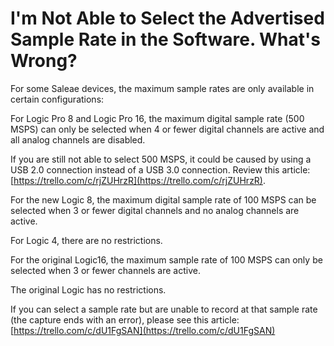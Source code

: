 # I'm Not Able to Select the Advertised Sample Rate in the Software. What's Wrong?

For some Saleae devices, the maximum sample rates are only available in certain configurations:

For Logic Pro 8 and Logic Pro 16, the maximum digital sample rate \(500 MSPS\) can only be selected when 4 or fewer digital channels are active and all analog channels are disabled.

If you are still not able to select 500 MSPS, it could be caused by using a USB 2.0 connection instead of a USB 3.0 connection. Review this article: [https://trello.com/c/rjZUHrzR](https://trello.com/c/rjZUHrzR).

For the new Logic 8, the maximum digital sample rate of 100 MSPS can be selected when 3 or fewer digital channels and no analog channels are active.

For Logic 4, there are no restrictions.

For the original Logic16, the maximum sample rate of 100 MSPS can only be selected when 3 or fewer channels are active.

The original Logic has no restrictions.

If you can select a sample rate but are unable to record at that sample rate \(the capture ends with an error\), please see this article: [https://trello.com/c/dU1FgSAN](https://trello.com/c/dU1FgSAN)

